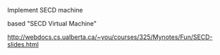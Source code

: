 Implement SECD machine

based "SECD Virtual Machine"

http://webdocs.cs.ualberta.ca/~you/courses/325/Mynotes/Fun/SECD-slides.html